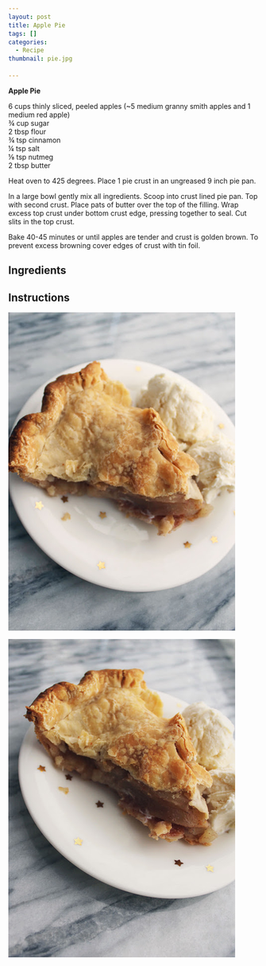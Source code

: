 ```yaml
---
layout: post
title: Apple Pie
tags: []
categories:
  - Recipe
thumbnail: pie.jpg

---
```


**Apple Pie**

  
6 cups thinly sliced, peeled apples (~5 medium granny smith apples and 1 medium red apple)  
¾ cup sugar  
2 tbsp flour  
¾ tsp cinnamon  
¼ tsp salt  
⅛ tsp nutmeg  
2 tbsp butter  
  
Heat oven to 425 degrees. Place 1 pie crust in an ungreased 9 inch pie pan.  
  
In a large bowl gently mix all ingredients. Scoop into crust lined pie pan. Top with second crust. Place pats of butter over the top of the filling. Wrap excess top crust under bottom crust edge, pressing together to seal. Cut slits in the top crust.  
  
Bake 40-45 minutes or until apples are tender and crust is golden brown. To prevent excess browning cover edges of crust with tin foil.


## Ingredients



## Instructions







![Image of Apple Pie.](/upload/ap2.jpg)

![Image of Apple Pie.](/upload/ap.jpg)